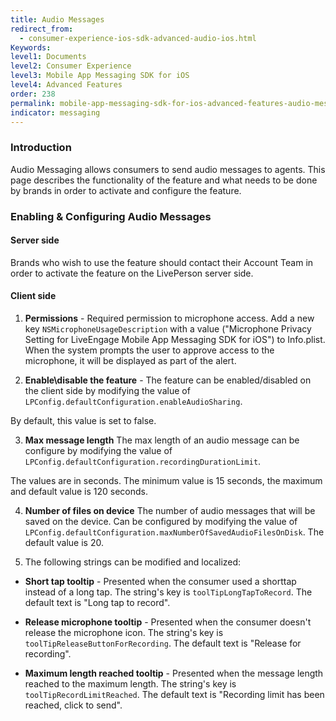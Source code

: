 ```yaml
---
title: Audio Messages
redirect_from:
  - consumer-experience-ios-sdk-advanced-audio-ios.html
Keywords:
level1: Documents
level2: Consumer Experience
level3: Mobile App Messaging SDK for iOS
level4: Advanced Features
order: 238
permalink: mobile-app-messaging-sdk-for-ios-advanced-features-audio-messages.html
indicator: messaging
---
```


### Introduction

Audio Messaging allows consumers to send audio messages to agents. This page describes the functionality of the feature and what needs to be done by brands in order to activate and configure the feature.

### Enabling & Configuring Audio Messages

#### Server side

Brands who wish to use the feature should contact their Account Team in order to activate the feature on the LivePerson server side.

#### Client side

1. **Permissions** - Required permission to microphone access. Add a new key ```NSMicrophoneUsageDescription``` with a value ("Microphone Privacy Setting for LiveEngage Mobile App Messaging SDK for iOS") to Info.plist. When the system prompts the user to approve access to the microphone, it will be displayed as part of the alert.

2. **Enable\disable the feature** - The feature can be enabled/disabled on the client side by modifying the value of ```LPConfig.defaultConfiguration.enableAudioSharing```.

By default, this value is set to false.

3. **Max message length** The max length of an audio message can be configure by modifying the value of ```LPConfig.defaultConfiguration.recordingDurationLimit```.

The values are in seconds. The minimum value is 15 seconds, the maximum and default value is 120 seconds.

4. **Number of files on device** The number of audio messages that will be saved on the device. Can be configured by modifying the value of ```LPConfig.defaultConfiguration.maxNumberOfSavedAudioFilesOnDisk```. The default value is 20.

5. The following strings can be modified and localized:

 * **Short tap tooltip** - Presented when the consumer used a shorttap instead of a long tap. The string's key is ```toolTipLongTapToRecord```. The default text is "Long tap to record".

 * **Release microphone tooltip** - Presented when the consumer doesn't release the microphone icon. The string's key is ```toolTipReleaseButtonForRecording```. The default text is "Release for recording".

 * **Maximum length reached tooltip** - Presented when the message length reached to the maximum length. The string's key is ```toolTipRecordLimitReached```. The default text is "Recording limit has been reached, click to send".
